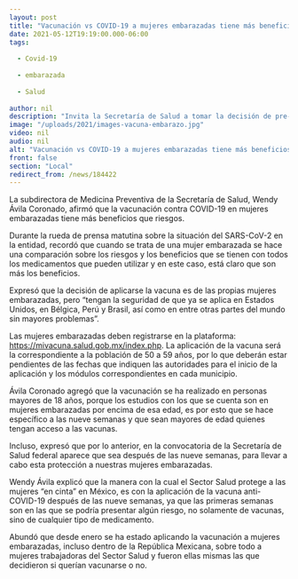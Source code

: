 ```yaml
---
layout: post
title: "Vacunación vs COVID-19 a mujeres embarazadas tiene más beneficios que riesgos"
date: 2021-05-12T19:19:00.000-06:00
tags:
  
  - Covid-19
  
  - embarazada
  
  - Salud
  
author: nil
description: "Invita la Secretaría de Salud a tomar la decisión de pre-registrarse si se es mayor de 18 años y se está en la novena semana de gestación, en la plataforma: https://mivacuna.salud.gob.mx/index.php"
image: "/uploads/2021/images-vacuna-embarazo.jpg"
video: nil
audio: nil
alt: "Vacunación vs COVID-19 a mujeres embarazadas tiene más beneficios que riesgos"
front: false
section: "Local"
redirect_from: /news/184422
---
```


La subdirectora de Medicina Preventiva de la Secretaría de Salud, Wendy Ávila Coronado, afirmó que la vacunación contra COVID-19 en mujeres embarazadas tiene más beneficios que riesgos.

Durante la rueda de prensa matutina sobre la situación del SARS-CoV-2 en la entidad, recordó que cuando se trata de una mujer embarazada se hace una comparación sobre los riesgos y los beneficios que se tienen con todos los medicamentos que pueden utilizar y en este caso, está claro que son más los beneficios.

Expresó que la decisión de aplicarse la vacuna es de las propias mujeres embarazadas, pero “tengan la seguridad de que ya se aplica en Estados Unidos, en Bélgica, Perú y Brasil, así como en entre otras partes del mundo sin mayores problemas”.

Las mujeres embarazadas deben registrarse en la plataforma: https://mivacuna.salud.gob.mx/index.php. La aplicación de la vacuna será la correspondiente a la población de 50 a 59 años, por lo que deberán estar pendientes de las fechas que indiquen las autoridades para el inicio de la aplicación y los módulos correspondientes en cada municipio.

Ávila Coronado agregó que la vacunación se ha realizado en personas mayores de 18 años, porque los estudios con los que se cuenta son en mujeres embarazadas por encima de esa edad, es por esto que se hace específico a las nueve semanas y que sean mayores de edad quienes tengan acceso a las vacunas.

Incluso, expresó que por lo anterior, en la convocatoria de la Secretaría de Salud federal aparece que sea después de las nueve semanas, para llevar a cabo esta protección a nuestras mujeres embarazadas.

Wendy Ávila explicó que la manera con la cual el Sector Salud protege a las mujeres “en cinta” en México, es con la aplicación de la vacuna anti-COVID-19 después de las nueve semanas, ya que las primeras semanas son en las que se podría presentar algún riesgo, no solamente de vacunas, sino de cualquier tipo de medicamento.

Abundó que desde enero se ha estado aplicando la vacunación a mujeres embarazadas, incluso dentro de la  República Mexicana, sobre todo a mujeres trabajadoras del Sector Salud y fueron ellas mismas las que decidieron si querían vacunarse o no.